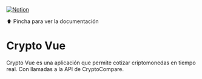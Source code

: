 <div align="left">
  <a href="https://www.notion.so/Criptomonedas-2145592c6f7e8009a454f1be79910392?source=copy_link"><img src="https://img.shields.io/badge/Notion-%23000000.svg?style=for-the-badge&logo=notion&logoColor=white" alt="Notion"></a>
  <p> ⬆️ Pincha para ver la documentación</p>
</div>

# Crypto Vue

<p align="left">Crypto Vue es una aplicación que permite cotizar criptomonedas en tiempo real. Con llamadas a la API de CryptoCompare.</p>